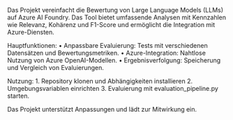 Das Projekt vereinfacht die Bewertung von Large Language Models (LLMs) auf Azure AI Foundry. Das Tool bietet umfassende Analysen mit Kennzahlen wie Relevanz, Kohärenz und F1-Score und ermöglicht die Integration mit Azure-Diensten.

Hauptfunktionen:
	•	Anpassbare Evaluierung: Tests mit verschiedenen Datensätzen und Bewertungsmetriken.
	•	Azure-Integration: Nahtlose Nutzung von Azure OpenAI-Modellen.
	•	Ergebnisverfolgung: Speicherung und Vergleich von Evaluierungen.

Nutzung:
	1.	Repository klonen und Abhängigkeiten installieren
	2.	Umgebungsvariablen einrichten
	3.	Evaluierung mit evaluation_pipeline.py starten.

Das Projekt unterstützt Anpassungen und lädt zur Mitwirkung ein.